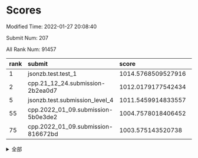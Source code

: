 # Scores

Modified Time: 2022-01-27 20:08:40

Submit Num: 207

All Rank Num: 91457

| rank |               submit               |       score        |       sigma        | pk_num |
| :--- | :--------------------------------- | :----------------- | :----------------- | :----- |
| 1    | jsonzb.test.test_1                 | 1014.5768509527916 | 0.8345236614282414 | 1769   |
| 2    | cpp.21_12_24.submission-2b2ea0d7   | 1012.0179177542434 | 0.7778564412458236 | 1769   |
| 5    | jsonzb.test.submission_level_4     | 1011.5459914833557 | 0.7902236434238965 | 1766   |
| 55   | cpp.2022_01_09.submission-5b0e3de2 | 1004.7578018406452 | 0.7164682497063408 | 1767   |
| 75   | cpp.2022_01_09.submission-816672bd | 1003.575143520738  | 0.7077326527751534 | 1768   |


<details>
<summary>全部</summary>

| rank |                 submit                 |       score        |       sigma        | pk_num |
| :--- | :------------------------------------- | :----------------- | :----------------- | :----- |
| 1    | jsonzb.test.test_1                     | 1014.5768509527916 | 0.8345236614282414 | 1769   |
| 2    | cpp.21_12_24.submission-2b2ea0d7       | 1012.0179177542434 | 0.7778564412458236 | 1769   |
| 3    | gobigger.level_3.submission_level_3_31 | 1011.7290525976802 | 0.8121148460077986 | 1768   |
| 4    | gobigger.level_3.submission_level_3_16 | 1011.6449005355995 | 0.7866367670168931 | 1767   |
| 5    | jsonzb.test.submission_level_4         | 1011.5459914833557 | 0.7902236434238965 | 1766   |
| 6    | gobigger.level_3.submission_level_3_9  | 1011.2426618347628 | 0.7858946971736488 | 1768   |
| 7    | gobigger.level_3.submission_level_3_42 | 1011.12001982618   | 0.7913762791247063 | 1768   |
| 8    | gobigger.level_3.submission_level_3_8  | 1011.0238763021254 | 0.7790894465864202 | 1766   |
| 9    | gobigger.level_3.submission_level_3_5  | 1010.9513928472006 | 0.7686952437437921 | 1765   |
| 10   | gobigger.level_3.submission_level_3_3  | 1010.9212579370333 | 0.7514172963902287 | 1770   |
| 11   | gobigger.level_3.submission_level_3_2  | 1010.6791345325988 | 0.7923686067923795 | 1766   |
| 12   | gobigger.level_3.submission_level_3_34 | 1010.6675575641349 | 0.7456593066539066 | 1767   |
| 13   | gobigger.level_3.submission_level_3_38 | 1010.6545243070311 | 0.7734176973325824 | 1765   |
| 14   | gobigger.level_3.submission_level_3_39 | 1010.5961957249239 | 0.7490063971067474 | 1771   |
| 15   | gobigger.level_3.submission_level_3_35 | 1010.5568339695366 | 0.7620815293744162 | 1764   |
| 16   | gobigger.level_3.submission_level_3_30 | 1010.5183256535305 | 0.7589438443578509 | 1766   |
| 17   | gobigger.level_3.submission_level_3_37 | 1010.5070554266739 | 0.7528736999584366 | 1769   |
| 18   | gobigger.level_3.submission_level_3_13 | 1010.4829470236922 | 0.7724652563281766 | 1772   |
| 19   | gobigger.level_3.submission_level_3_12 | 1010.3666023676591 | 0.7460411413832657 | 1768   |
| 20   | gobigger.level_3.submission_level_3_33 | 1010.3455210173779 | 0.7459448509389626 | 1766   |
| 21   | gobigger.level_3.submission_level_3_29 | 1010.2926397528453 | 0.7780523563814625 | 1767   |
| 22   | gobigger.level_3.submission_level_3_20 | 1010.2915320690499 | 0.765364817433415  | 1767   |
| 23   | gobigger.level_3.submission_level_3_4  | 1010.2660736186242 | 0.7763448860870193 | 1762   |
| 24   | gobigger.level_3.submission_level_3_40 | 1010.1635843644686 | 0.7824995968804953 | 1765   |
| 25   | gobigger.level_3.submission_level_3_26 | 1010.160832013444  | 0.7603467937857139 | 1764   |
| 26   | gobigger.level_3.submission_level_3_44 | 1010.1563412567735 | 0.7613532003217197 | 1762   |
| 27   | gobigger.level_3.submission_level_3_43 | 1010.0862987418226 | 0.769295480009564  | 1769   |
| 28   | gobigger.level_3.submission_level_3_23 | 1010.0651785745725 | 0.7491064517928621 | 1768   |
| 29   | gobigger.level_3.submission_level_3_6  | 1009.9760290692196 | 0.7584664457344351 | 1767   |
| 30   | gobigger.level_3.submission_level_3_17 | 1009.9318347598387 | 0.7463925202729578 | 1772   |
| 31   | gobigger.level_3.submission_level_3_32 | 1009.9124313975757 | 0.7774054855216633 | 1775   |
| 32   | gobigger.level_3.submission_level_3_48 | 1009.826693485461  | 0.7800888363195595 | 1765   |
| 33   | gobigger.level_3.submission_level_3_15 | 1009.8130059523718 | 0.7419538627968009 | 1773   |
| 34   | gobigger.level_3.submission_level_3_10 | 1009.7131061430501 | 0.7648686390078107 | 1764   |
| 35   | gobigger.level_3.submission_level_3_27 | 1009.6929236986673 | 0.7642077977015573 | 1772   |
| 36   | gobigger.level_3.submission_level_3_45 | 1009.6083566963699 | 0.7483719725088342 | 1764   |
| 37   | gobigger.level_3.submission_level_3_21 | 1009.5525985159135 | 0.7631033260375892 | 1765   |
| 38   | gobigger.level_3.submission_level_3_14 | 1009.5154131424966 | 0.7744971712355149 | 1764   |
| 39   | gobigger.level_3.submission_level_3_41 | 1009.509956373683  | 0.7505730353751152 | 1769   |
| 40   | gobigger.level_3.submission_level_3_11 | 1009.5057152360756 | 0.7331114747028474 | 1765   |
| 41   | gobigger.level_3.submission_level_3_47 | 1009.4698935492706 | 0.7523237992446645 | 1768   |
| 42   | gobigger.level_3.submission_level_3_24 | 1009.4470104568248 | 0.7471940774056394 | 1769   |
| 43   | gobigger.level_3.submission_level_3_1  | 1009.4381180074967 | 0.7337588192436636 | 1767   |
| 44   | gobigger.level_3.submission_level_3_28 | 1009.3712950028096 | 0.7747792066204165 | 1767   |
| 45   | gobigger.level_3.submission_level_3_36 | 1009.3154836824585 | 0.7688701378040401 | 1769   |
| 46   | gobigger.level_3.submission_level_3_49 | 1009.2522298727573 | 0.7566512614781558 | 1771   |
| 47   | gobigger.level_3.submission_level_3_19 | 1009.0918712942703 | 0.7528945155352077 | 1770   |
| 48   | gobigger.level_3.submission_level_3_0  | 1008.97989607388   | 0.7612527634117142 | 1767   |
| 49   | gobigger.level_3.submission_level_3_25 | 1008.7531967884908 | 0.7531024691749899 | 1765   |
| 50   | gobigger.level_3.submission_level_3_22 | 1008.6892662216891 | 0.7401913462020082 | 1768   |
| 51   | gobigger.level_3.submission_level_3_7  | 1008.6452226388662 | 0.7555963410282039 | 1765   |
| 52   | gobigger.level_3.submission_level_3_18 | 1008.58409675753   | 0.7522640409980759 | 1766   |
| 53   | gobigger.level_3.submission_level_3_46 | 1007.8930842963385 | 0.754272889710562  | 1764   |
| 54   | gobigger.level_1.submission_level_1_5  | 1004.8242940152701 | 0.7351544649847678 | 1770   |
| 55   | cpp.2022_01_09.submission-5b0e3de2     | 1004.7578018406452 | 0.7164682497063408 | 1767   |
| 56   | gobigger.level_1.submission_level_1_6  | 1004.7416174437568 | 0.7107590229590796 | 1765   |
| 57   | gobigger.level_1.submission_level_1_23 | 1004.7071278512101 | 0.7282155794209875 | 1767   |
| 58   | gobigger.level_1.submission_level_1_18 | 1004.4280129139794 | 0.7075950336166368 | 1767   |
| 59   | gobigger.level_1.submission_level_1_11 | 1004.3213217369599 | 0.714853756897976  | 1769   |
| 60   | gobigger.level_1.submission_level_1_30 | 1004.2306326704871 | 0.7199813415031258 | 1766   |
| 61   | gobigger.level_1.submission_level_1_26 | 1004.1834591502964 | 0.7047894153453544 | 1763   |
| 62   | gobigger.level_1.submission_level_1_33 | 1004.1704271062392 | 0.7320256090167931 | 1766   |
| 63   | gobigger.level_1.submission_level_1_17 | 1004.0464876711058 | 0.7288376214381685 | 1763   |
| 64   | gobigger.level_1.submission_level_1_21 | 1003.9680359911943 | 0.7160403907722144 | 1766   |
| 65   | gobigger.level_1.submission_level_1_43 | 1003.9644298263346 | 0.7065483507719226 | 1767   |
| 66   | gobigger.level_1.submission_level_1_16 | 1003.7910932499536 | 0.7106667067518068 | 1770   |
| 67   | gobigger.level_1.submission_level_1_1  | 1003.7746664226216 | 0.716890876352509  | 1767   |
| 68   | gobigger.level_1.submission_level_1_39 | 1003.7676139086943 | 0.7125698079203051 | 1763   |
| 69   | gobigger.level_1.submission_level_1_45 | 1003.7320625473276 | 0.7102225944673111 | 1770   |
| 70   | gobigger.level_1.submission_level_1_22 | 1003.7279848650405 | 0.7368109640068375 | 1766   |
| 71   | gobigger.level_1.submission_level_1_49 | 1003.6271805496059 | 0.7126137477928532 | 1767   |
| 72   | gobigger.level_1.submission_level_1_28 | 1003.5944436773234 | 0.7127909608886285 | 1770   |
| 73   | gobigger.level_1.submission_level_1_44 | 1003.5910249706403 | 0.727724056063299  | 1764   |
| 74   | gobigger.level_1.submission_level_1_31 | 1003.5803118902624 | 0.7275007262681027 | 1769   |
| 75   | cpp.2022_01_09.submission-816672bd     | 1003.575143520738  | 0.7077326527751534 | 1768   |
| 76   | gobigger.level_1.submission_level_1_7  | 1003.5740417678344 | 0.7098114644693564 | 1765   |
| 77   | gobigger.level_1.submission_level_1_32 | 1003.4219071601565 | 0.7206560473221071 | 1766   |
| 78   | gobigger.level_1.submission_level_1_37 | 1003.320503176729  | 0.7281683179228644 | 1764   |
| 79   | gobigger.level_1.submission_level_1_36 | 1003.2977096720906 | 0.7099702987266272 | 1771   |
| 80   | gobigger.level_1.submission_level_1_20 | 1003.2845385198895 | 0.7203248125224064 | 1765   |
| 81   | gobigger.level_1.submission_level_1_25 | 1003.2816358552814 | 0.7101137804955973 | 1767   |
| 82   | gobigger.level_1.submission_level_1_40 | 1003.1993147622491 | 0.7037731102865546 | 1766   |
| 83   | gobigger.level_1.submission_level_1_3  | 1003.1485512265466 | 0.7185974865231302 | 1768   |
| 84   | gobigger.level_1.submission_level_1_41 | 1003.1484044127886 | 0.7066321229578221 | 1770   |
| 85   | gobigger.level_1.submission_level_1_2  | 1003.1109495354855 | 0.7167364173645224 | 1765   |
| 86   | gobigger.level_1.submission_level_1_12 | 1003.0613148504715 | 0.721374774773514  | 1765   |
| 87   | gobigger.level_1.submission_level_1_15 | 1003.0438173465062 | 0.719476441577379  | 1761   |
| 88   | gobigger.level_1.submission_level_1_38 | 1002.9762707183573 | 0.7141813779987333 | 1764   |
| 89   | gobigger.level_1.submission_level_1_42 | 1002.8778993206921 | 0.7249770960950004 | 1774   |
| 90   | gobigger.level_1.submission_level_1_10 | 1002.7965884740049 | 0.7334137512088749 | 1770   |
| 91   | gobigger.level_1.submission_level_1_46 | 1002.7897603865842 | 0.7196871745276456 | 1769   |
| 92   | gobigger.level_1.submission_level_1_4  | 1002.7577163833677 | 0.7184015463229249 | 1767   |
| 93   | gobigger.level_1.submission_level_1_27 | 1002.6420763728096 | 0.7263445178473984 | 1762   |
| 94   | gobigger.level_1.submission_level_1_14 | 1002.6096967308505 | 0.7067708996735428 | 1773   |
| 95   | gobigger.level_1.submission_level_1_47 | 1002.5315938912088 | 0.716483254524005  | 1769   |
| 96   | gobigger.level_1.submission_level_1_0  | 1002.4183045749858 | 0.7172265533320367 | 1767   |
| 97   | gobigger.level_1.submission_level_1_48 | 1002.316383303364  | 0.7277304865273723 | 1764   |
| 98   | gobigger.level_1.submission_level_1_24 | 1002.3004948207727 | 0.7112392132776936 | 1762   |
| 99   | gobigger.level_1.submission_level_1_13 | 1002.2646952748325 | 0.7088998056636785 | 1769   |
| 100  | gobigger.level_1.submission_level_1_19 | 1002.2347500074592 | 0.714099434560513  | 1767   |
| 101  | gobigger.level_1.submission_level_1_29 | 1002.0349203090369 | 0.7087330755649291 | 1764   |
| 102  | gobigger.level_1.submission_level_1_9  | 1002.0287622700729 | 0.7087278499222256 | 1763   |
| 103  | gobigger.level_1.submission_level_1_34 | 1001.9884444057421 | 0.7138189436425586 | 1774   |
| 104  | gobigger.level_1.submission_level_1_35 | 1001.7048740287698 | 0.7154779092437769 | 1762   |
| 105  | gobigger.level_1.submission_level_1_8  | 1001.6340617390794 | 0.7186503329780888 | 1769   |
| 106  | gobigger.random.submission_random_13   | 997.8706012449932  | 0.7008146609879861 | 1767   |
| 107  | gobigger.random.submission_random_39   | 997.263827437931   | 0.7144046798031419 | 1769   |
| 108  | gobigger.random.submission_random_47   | 997.1943279966996  | 0.7131583321986154 | 1767   |
| 109  | gobigger.random.submission_random_38   | 997.1398814820107  | 0.7045389807338336 | 1764   |
| 110  | gobigger.random.submission_random_21   | 997.1090133711136  | 0.7120039577464188 | 1768   |
| 111  | gobigger.random.submission_random_45   | 997.1043573408406  | 0.7132524666629615 | 1764   |
| 112  | gobigger.random.submission_random_11   | 996.9594500963719  | 0.7012066854773495 | 1770   |
| 113  | gobigger.random.submission_random_12   | 996.947017091041   | 0.7076780743187538 | 1772   |
| 114  | gobigger.random.submission_random_35   | 996.9069780897443  | 0.7210751597563307 | 1766   |
| 115  | gobigger.random.submission_random_6    | 996.8209423944728  | 0.718641203657301  | 1768   |
| 116  | gobigger.random.submission_random_46   | 996.7937396118881  | 0.7140858380857404 | 1771   |
| 117  | gobigger.random.submission_random_26   | 996.7007151448878  | 0.7064023209002909 | 1770   |
| 118  | gobigger.random.submission_random_1    | 996.6006244679462  | 0.7020175885028469 | 1769   |
| 119  | gobigger.random.submission_random_5    | 996.5606334942026  | 0.7149976147038408 | 1769   |
| 120  | gobigger.random.submission_random_28   | 996.5210180325328  | 0.7157213879697312 | 1765   |
| 121  | gobigger.random.submission_random_23   | 996.4990002767859  | 0.7112677176548723 | 1767   |
| 122  | gobigger.random.submission_random_48   | 996.4672066439006  | 0.6990043226051182 | 1765   |
| 123  | gobigger.random.submission_random_4    | 996.3226860016082  | 0.7064949606157425 | 1768   |
| 124  | gobigger.random.submission_random_7    | 996.1980284617799  | 0.7150155327832822 | 1769   |
| 125  | gobigger.random.submission_random_2    | 996.1087134179644  | 0.6968264318532784 | 1766   |
| 126  | gobigger.random.submission_random_44   | 996.0924862141022  | 0.7097208178187336 | 1770   |
| 127  | gobigger.random.submission_random_22   | 995.9975794638045  | 0.7080331265665266 | 1768   |
| 128  | gobigger.random.submission_random_27   | 995.8972362986235  | 0.7088561177574956 | 1766   |
| 129  | gobigger.random.submission_random_24   | 995.8675521016271  | 0.7147157887272124 | 1768   |
| 130  | gobigger.random.submission_random_14   | 995.863263977832   | 0.7278699741803619 | 1768   |
| 131  | gobigger.random.submission_random_19   | 995.838051015015   | 0.7019065093011054 | 1771   |
| 132  | gobigger.random.submission_random_18   | 995.725434356067   | 0.7036159657806805 | 1765   |
| 133  | gobigger.random.submission_random_16   | 995.6676803886888  | 0.7198203425659164 | 1772   |
| 134  | gobigger.random.submission_random_31   | 995.6353699235756  | 0.7106143182005854 | 1772   |
| 135  | gobigger.random.submission_random_15   | 995.6273352606897  | 0.6997559489172135 | 1766   |
| 136  | gobigger.random.submission_random_37   | 995.6152849252883  | 0.7128062747453969 | 1769   |
| 137  | gobigger.random.submission_random_9    | 995.5488161034925  | 0.7154819383439412 | 1766   |
| 138  | gobigger.random.submission_random_0    | 995.53663903016    | 0.7183981335157639 | 1762   |
| 139  | gobigger.random.submission_random_25   | 995.5048361700931  | 0.7268590476998139 | 1770   |
| 140  | gobigger.random.submission_random_3    | 995.449165408564   | 0.7327631298379037 | 1768   |
| 141  | gobigger.random.submission_random_8    | 995.4063367481517  | 0.7100030541993814 | 1770   |
| 142  | gobigger.random.submission_random_41   | 995.3878974109865  | 0.7058567029095548 | 1769   |
| 143  | gobigger.random.submission_random_34   | 995.3764874712331  | 0.7132886128823285 | 1766   |
| 144  | gobigger.random.submission_random_49   | 995.3467679381158  | 0.7235173605674923 | 1769   |
| 145  | gobigger.random.submission_random_30   | 995.249390107432   | 0.714606544389223  | 1766   |
| 146  | gobigger.random.submission_random_33   | 995.180910600042   | 0.7240342443802076 | 1766   |
| 147  | gobigger.random.submission_random_32   | 995.1477623916094  | 0.7056571315510193 | 1763   |
| 148  | gobigger.random.submission_random_29   | 995.142330064146   | 0.7283666222699066 | 1769   |
| 149  | gobigger.random.submission_random_17   | 995.050260988165   | 0.7131078642181009 | 1772   |
| 150  | gobigger.random.submission_random_40   | 995.026641482417   | 0.7069088464104021 | 1766   |
| 151  | gobigger.random.submission_random_43   | 995.0150117146819  | 0.709736210486514  | 1766   |
| 152  | gobigger.random.submission_random_36   | 994.8860353958478  | 0.7149693795549736 | 1767   |
| 153  | gobigger.level_2.submission_level_2_26 | 994.6759586091373  | 0.7368594421789566 | 1769   |
| 154  | gobigger.random.submission_random_20   | 994.5441365728809  | 0.7174326045627273 | 1765   |
| 155  | gobigger.random.submission_random_10   | 994.2784753489711  | 0.7220676373538093 | 1771   |
| 156  | gobigger.random.submission_random_42   | 993.9662602821896  | 0.7118047145262595 | 1774   |
| 157  | gobigger.level_2.submission_level_2_25 | 993.6079640362144  | 0.7345319464011929 | 1762   |
| 158  | gobigger.level_2.submission_level_2_5  | 993.2291940448222  | 0.7325595347831646 | 1769   |
| 159  | gobigger.level_2.submission_level_2_32 | 993.1125902374309  | 0.7342137525267788 | 1770   |
| 160  | gobigger.level_2.submission_level_2_23 | 993.1055497829487  | 0.7462979393584509 | 1771   |
| 161  | gobigger.level_2.submission_level_2_27 | 992.9836309606319  | 0.736669011896553  | 1773   |
| 162  | gobigger.level_2.submission_level_2_17 | 992.9744653004236  | 0.7535306669765129 | 1764   |
| 163  | gobigger.level_2.submission_level_2_22 | 992.854011656323   | 0.7408162119669319 | 1766   |
| 164  | gobigger.level_2.submission_level_2_24 | 992.8355696178199  | 0.72534585067202   | 1764   |
| 165  | gobigger.level_2.submission_level_2_9  | 992.7977575627446  | 0.7113536871349474 | 1766   |
| 166  | gobigger.level_2.submission_level_2_7  | 992.7775039656797  | 0.7319222413089608 | 1771   |
| 167  | gobigger.level_2.submission_level_2_28 | 992.7108537694072  | 0.7323673998941026 | 1771   |
| 168  | gobigger.level_2.submission_level_2_49 | 992.5132120631869  | 0.730114460716467  | 1766   |
| 169  | gobigger.level_2.submission_level_2_3  | 992.5100870383536  | 0.7256325847003833 | 1767   |
| 170  | gobigger.level_2.submission_level_2_10 | 992.4802340576285  | 0.7398784912558986 | 1762   |
| 171  | gobigger.level_2.submission_level_2_18 | 992.3460851509744  | 0.7398377363029692 | 1766   |
| 172  | gobigger.level_2.submission_level_2_46 | 992.3384332142462  | 0.7308459476026018 | 1770   |
| 173  | gobigger.level_2.submission_level_2_13 | 992.3383859634804  | 0.7240364890323733 | 1769   |
| 174  | gobigger.level_2.submission_level_2_11 | 992.2559212246301  | 0.7379474975377618 | 1767   |
| 175  | gobigger.level_2.submission_level_2_12 | 992.1623161503188  | 0.7449281765998684 | 1764   |
| 176  | gobigger.level_2.submission_level_2_44 | 992.0884969624769  | 0.7503665349970614 | 1766   |
| 177  | gobigger.level_2.submission_level_2_41 | 991.9578225042484  | 0.7468087603779707 | 1769   |
| 178  | gobigger.level_2.submission_level_2_8  | 991.9398175509921  | 0.7557711787084221 | 1769   |
| 179  | gobigger.level_2.submission_level_2_14 | 991.9374136889528  | 0.7519868304551428 | 1769   |
| 180  | gobigger.level_2.submission_level_2_42 | 991.8570343756563  | 0.7475449218002369 | 1765   |
| 181  | gobigger.level_2.submission_level_2_0  | 991.8434250920291  | 0.7393030691180936 | 1765   |
| 182  | gobigger.level_2.submission_level_2_30 | 991.8380637150003  | 0.7561048731370466 | 1769   |
| 183  | gobigger.level_2.submission_level_2_16 | 991.8088333404133  | 0.7519712093694876 | 1765   |
| 184  | gobigger.level_2.submission_level_2_36 | 991.7775624362689  | 0.7319609613817374 | 1769   |
| 185  | gobigger.level_2.submission_level_2_37 | 991.7138620633673  | 0.7481982927385558 | 1769   |
| 186  | gobigger.level_2.submission_level_2_47 | 991.7020854182123  | 0.7591795901559829 | 1771   |
| 187  | gobigger.level_2.submission_level_2_31 | 991.5213385228706  | 0.7218713333187894 | 1768   |
| 188  | gobigger.level_2.submission_level_2_2  | 991.4835302934911  | 0.735828199986987  | 1766   |
| 189  | gobigger.level_2.submission_level_2_35 | 991.4630607971455  | 0.7631617697146499 | 1767   |
| 190  | gobigger.level_2.submission_level_2_45 | 991.4214231404488  | 0.7751104413451497 | 1771   |
| 191  | gobigger.level_2.submission_level_2_4  | 991.3838448393104  | 0.7642035468141316 | 1766   |
| 192  | gobigger.level_2.submission_level_2_1  | 991.382240756606   | 0.7509924942943769 | 1764   |
| 193  | gobigger.level_2.submission_level_2_38 | 991.3261307044827  | 0.7453361020223557 | 1767   |
| 194  | gobigger.level_2.submission_level_2_29 | 991.2510661597045  | 0.7429551378930883 | 1766   |
| 195  | gobigger.level_2.submission_level_2_48 | 991.2094323024231  | 0.7616883190469281 | 1768   |
| 196  | gobigger.level_2.submission_level_2_6  | 991.1649993869547  | 0.7513425057517957 | 1768   |
| 197  | gobigger.level_2.submission_level_2_34 | 991.1197326454658  | 0.739406551326009  | 1772   |
| 198  | gobigger.level_2.submission_level_2_33 | 991.0476070236326  | 0.7431451410474561 | 1761   |
| 199  | gobigger.level_2.submission_level_2_39 | 990.9898143981341  | 0.7505757190463437 | 1766   |
| 200  | gobigger.level_2.submission_level_2_19 | 990.7943779269888  | 0.7683075251666099 | 1769   |
| 201  | gobigger.level_2.submission_level_2_21 | 990.6435433071881  | 0.769015662657481  | 1765   |
| 202  | gobigger.level_2.submission_level_2_40 | 990.5336128626371  | 0.7733829673305714 | 1765   |
| 203  | gobigger.level_2.submission_level_2_15 | 990.4898132995773  | 0.7719158524962335 | 1770   |
| 204  | gobigger.level_2.submission_level_2_43 | 990.0435074796669  | 0.7764723444148732 | 1766   |
| 205  | gobigger.level_2.submission_level_2_20 | 989.492450224067   | 0.792354470755872  | 1765   |
| 206  | gobigger.none.submission_none_1        | 978.5401432961555  | 1.1945762719433588 | 1768   |
| 207  | gobigger.none.submission_none_0        | 975.7375171853016  | 1.36871470375395   | 1769   |

</details>